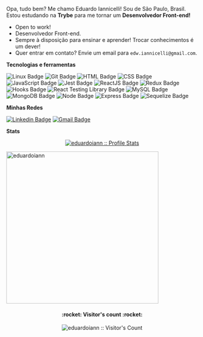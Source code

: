 Opa, tudo bem? Me chamo Eduardo Iannicelli! Sou de São Paulo, Brasil. Estou estudando na **Trybe** para me tornar um **Desenvolvedor Front-end!**

- Open to work!
- Desenvolvedor Front-end.
- Sempre à disposição para ensinar e aprender! Trocar conhecimentos é um dever!
- Quer entrar em contato? Envie um email para `edw.iannicelli@gmail.com`.

**Tecnologias e ferramentas**

![Linux Badge](https://img.shields.io/badge/-Linux-FCC624?style=flat-square&logo=Linux&logoColor=black)
![Git Badge](https://img.shields.io/badge/-Git-F05032?style=flat-square&logo=git&logoColor=white)
![HTML Badge](https://img.shields.io/badge/-HTML-E34F26?style=flat-square&logo=html5&logoColor=white)
![CSS Badge](https://img.shields.io/badge/-CSS-1572B6?style=flat-square&logo=css3&logoColor=white)
![JavaScript Badge](https://img.shields.io/badge/-JavaScript-yellow?style=flat-square&logo=JavaScript&logoColor=white)
![Jest Badge](https://img.shields.io/badge/-Jest-C21325?style=flat-square&logo=jest&logoColor=white)
![ReactJS Badge](https://img.shields.io/badge/-React-61DAFB?style=flat-square&logo=React&logoColor=black)
![Redux Badge](https://img.shields.io/badge/-Redux-764ABC?style=flat-square&logo=Redux&logoColor=white)
![Hooks Badge](https://img.shields.io/badge/-Hooks-61DAFB?style=flat-square&logo=React&logoColor=black)
![React Testing Library Badge](https://img.shields.io/badge/-RTL-61DAFB?style=flat-square&logo=react&logoColor=black)
![MySQL Badge](https://img.shields.io/badge/-MySQL-4479A1?style=flat-square&logo=MySQL&logoColor=white)
![MongoDB Badge](https://img.shields.io/badge/-MongoDB-47A248?style=flat-square&logo=mongodb&logoColor=white)
![Node Badge](https://img.shields.io/badge/-Node.js-339933?style=flat-square&logo=node.js&logoColor=white)
![Express Badge](https://img.shields.io/badge/-Express.js-grey?style=flat-square&logo=expressjs&logoColor=white)
![Sequelize Badge](https://img.shields.io/badge/-Sequelize-357bbe?style=flat-square&logo=sequelize&logoColor=white)

**Minhas Redes**

[![Linkedin Badge](https://img.shields.io/badge/-LinkedIn-0077B5?style=flat-square&logo=Linkedin&logoColor=white&link=https://www.linkedin.com/in/eduardoiannicelli/)](https://www.linkedin.com/in/eduardoiann/)
[![Gmail Badge](https://img.shields.io/badge/-Gmail-D14836?style=flat-square&logo=Gmail&logoColor=white&link=mailto:edw.iannicelli@gmail.com)](mailto:edw.iannicelli@gmail.com)

**Stats**

<a href="https://github.com/eduardoiann">
  <p align="center">
    <img src="https://github-readme-stats.vercel.app/api?username=eduardoiann&show_icons=true&theme=synthwave" alt="eduardoiann :: Profile Stats" />
  </p>
</a>
<a href="https://github.com/eduardoiann">
  <img align="center" width=400 src="https://github-readme-stats.vercel.app/api/top-langs/?username=eduardoiann&layout=compact&theme=dracula" alt="eduardoiann" />
</a>

<h4 align="center">:rocket: Visitor's count :rocket:</h4>
<p align="center"><img src="https://profile-counter.glitch.me/{eduardoiann}/count.svg" alt="eduardoiann :: Visitor's Count" /></p>
